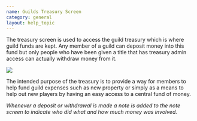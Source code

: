 ```yaml
---
name: Guilds Treasury Screen
category: general
layout: help_topic
---
```

The treasury screen is used to access the guild treasury which is where guild funds are kept. Any member of a guild can deposit money into this fund but only people who have been given a title that has treasury admin access can actually withdraw money from it.

[![](https://lohcdn.com/images/t_guildstreasury.jpg)](https://lohcdn.com/images/guildstreasury.jpg)

The intended purpose of the treasury is to provide a way for members to help fund guild expenses such as new property or simply as a means to help out new players by having an easy access to a central fund of money.

_Whenever a deposit or withdrawal is made a note is added to the note screen to indicate who did what and how much money was involved._